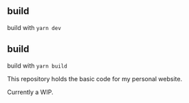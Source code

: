 ## build
build with `yarn dev`
## build
build with `yarn build`

This repository holds the basic code for my personal website.

Currently a WIP.